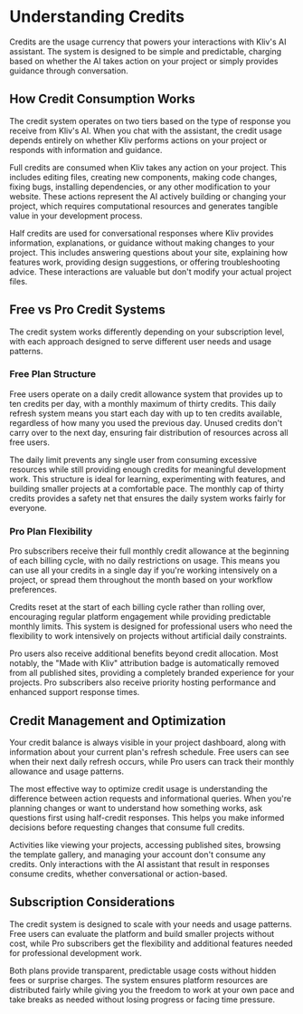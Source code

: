# Understanding Credits

Credits are the usage currency that powers your interactions with Kliv's AI assistant. The system is designed to be simple and predictable, charging based on whether the AI takes action on your project or simply provides guidance through conversation.

## How Credit Consumption Works

The credit system operates on two tiers based on the type of response you receive from Kliv's AI. When you chat with the assistant, the credit usage depends entirely on whether Kliv performs actions on your project or responds with information and guidance.

Full credits are consumed when Kliv takes any action on your project. This includes editing files, creating new components, making code changes, fixing bugs, installing dependencies, or any other modification to your website. These actions represent the AI actively building or changing your project, which requires computational resources and generates tangible value in your development process.

Half credits are used for conversational responses where Kliv provides information, explanations, or guidance without making changes to your project. This includes answering questions about your site, explaining how features work, providing design suggestions, or offering troubleshooting advice. These interactions are valuable but don't modify your actual project files.

## Free vs Pro Credit Systems

The credit system works differently depending on your subscription level, with each approach designed to serve different user needs and usage patterns.

### Free Plan Structure

Free users operate on a daily credit allowance system that provides up to ten credits per day, with a monthly maximum of thirty credits. This daily refresh system means you start each day with up to ten credits available, regardless of how many you used the previous day. Unused credits don't carry over to the next day, ensuring fair distribution of resources across all free users.

The daily limit prevents any single user from consuming excessive resources while still providing enough credits for meaningful development work. This structure is ideal for learning, experimenting with features, and building smaller projects at a comfortable pace. The monthly cap of thirty credits provides a safety net that ensures the daily system works fairly for everyone.

### Pro Plan Flexibility  

Pro subscribers receive their full monthly credit allowance at the beginning of each billing cycle, with no daily restrictions on usage. This means you can use all your credits in a single day if you're working intensively on a project, or spread them throughout the month based on your workflow preferences.

Credits reset at the start of each billing cycle rather than rolling over, encouraging regular platform engagement while providing predictable monthly limits. This system is designed for professional users who need the flexibility to work intensively on projects without artificial daily constraints.

Pro users also receive additional benefits beyond credit allocation. Most notably, the "Made with Kliv" attribution badge is automatically removed from all published sites, providing a completely branded experience for your projects. Pro subscribers also receive priority hosting performance and enhanced support response times.

## Credit Management and Optimization

Your credit balance is always visible in your project dashboard, along with information about your current plan's refresh schedule. Free users can see when their next daily refresh occurs, while Pro users can track their monthly allowance and usage patterns.

The most effective way to optimize credit usage is understanding the difference between action requests and informational queries. When you're planning changes or want to understand how something works, ask questions first using half-credit responses. This helps you make informed decisions before requesting changes that consume full credits.

Activities like viewing your projects, accessing published sites, browsing the template gallery, and managing your account don't consume any credits. Only interactions with the AI assistant that result in responses consume credits, whether conversational or action-based.

## Subscription Considerations

The credit system is designed to scale with your needs and usage patterns. Free users can evaluate the platform and build smaller projects without cost, while Pro subscribers get the flexibility and additional features needed for professional development work.

Both plans provide transparent, predictable usage costs without hidden fees or surprise charges. The system ensures platform resources are distributed fairly while giving you the freedom to work at your own pace and take breaks as needed without losing progress or facing time pressure.